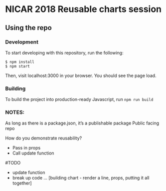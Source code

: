 # NICAR 2018 Reusable charts session

## Using the repo

### Development

To start developing with this repository, run the following:

```
$ npm install
$ npm start
```

Then, visit localhost:3000 in your browser. You should see the page load.

### Building

To build the project into production-ready Javascript, run `npm run build`

### NOTES:
As long as there is a package.json, it’s a publishable package
Public facing repo

How do you demonstrate reusability?
- Pass in props
- Call update function

#TODO
- update function
- break up code ... [building chart - render a line, props, putting it all together]
